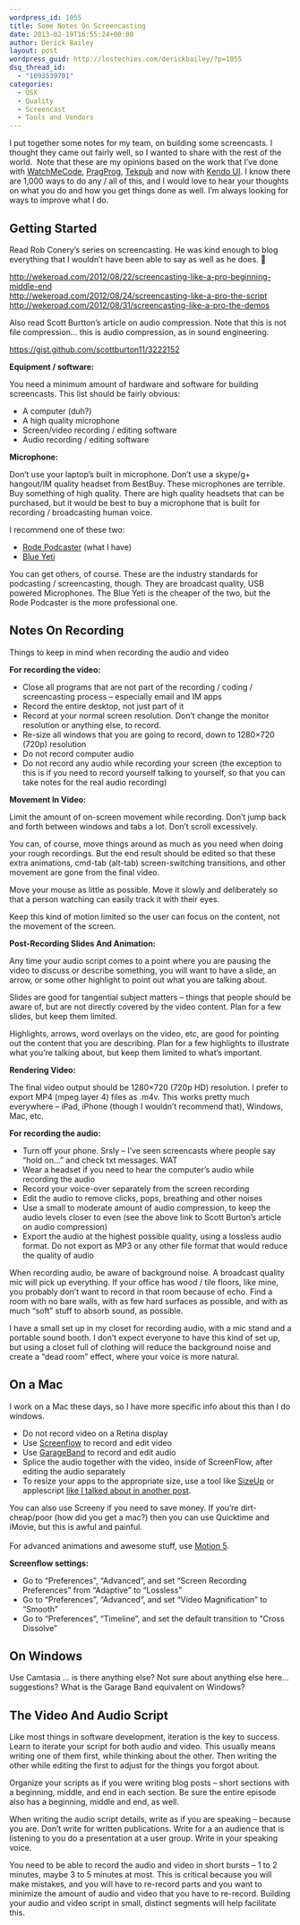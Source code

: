 ```yaml
---
wordpress_id: 1055
title: Some Notes On Screencasting
date: 2013-02-19T16:55:24+00:00
author: Derick Bailey
layout: post
wordpress_guid: http://lostechies.com/derickbailey/?p=1055
dsq_thread_id:
  - "1093539701"
categories:
  - OSX
  - Quality
  - Screencast
  - Tools and Vendors
---
```

I put together some notes for my team, on building some screencasts. I thought they came out fairly well, so I wanted to share with the rest of the world.  Note that these are my opinions based on the work that I&#8217;ve done with [WatchMeCode](http://www.watchmecode.net/), [PragProg](http://pragprog.com/screencasts/v-dback/hands-on-backbone-js), [Tekpub](http://tekpub.com/) and now with [Kendo UI](http://www.kendoui.com/). I know there are 1,000 ways to do any / all of this, and I would love to hear your thoughts on what you do and how you get things done as well. I&#8217;m always looking for ways to improve what I do.

## Getting Started

Read Rob Conery&#8217;s series on screencasting. He was kind enough to blog everything that I wouldn&#8217;t have been able to say as well as he does. 🙂

<http://wekeroad.com/2012/08/22/screencasting-like-a-pro-beginning-middle-end>  
<http://wekeroad.com/2012/08/24/screencasting-like-a-pro-the-script>  
<http://wekeroad.com/2012/08/31/screencasting-like-a-pro-the-demos>

Also read Scott Burtton&#8217;s article on audio compression. Note that this is not file compression… this is audio compression, as in sound engineering.

<https://gist.github.com/scottburton11/3222152>

**Equipment / software:**

You need a minimum amount of hardware and software for building screencasts. This list should be fairly obvious:

  * A computer (duh?)
  * A high quality microphone
  * Screen/video recording / editing software
  * Audio recording / editing software

<div>
  <p>
    <strong>Microphone:</strong>
  </p>
  
  <p>
    Don&#8217;t use your laptop&#8217;s built in microphone. Don&#8217;t use a skype/g+ hangout/IM quality headset from BestBuy. These microphones are terrible. Buy something of high quality. There are high quality headsets that can be purchased, but it would be best to buy a microphone that is built for recording / broadcasting human voice.
  </p>
  
  <p>
    I recommend one of these two:
  </p>
  
  <ul>
    <li>
      <a href="http://www.amazon.com/gp/product/B000JM46FY/ref=as_li_qf_sp_asin_il_tl?ie=UTF8&camp=1789&creative=9325&creativeASIN=B000JM46FY&linkCode=as2&tag=derickbailey-20">Rode Podcaster</a> (what I have)
    </li>
    <li>
      <a href="http://www.amazon.com/gp/product/B002VA464S/ref=as_li_qf_sp_asin_il_tl?ie=UTF8&camp=1789&creative=9325&creativeASIN=B002VA464S&linkCode=as2&tag=derickbailey-20">Blue Yeti</a>
    </li>
  </ul>
  
  <p>
    You can get others, of course. These are the industry standards for podcasting / screencasting, though. They are broadcast quality, USB powered Microphones. The Blue Yeti is the cheaper of the two, but the Rode Podcaster is the more professional one.
  </p>
</div>

## Notes On Recording

Things to keep in mind when recording the audio and video

**For recording the video:**

  * Close all programs that are not part of the recording / coding / screencasting process &#8211; especially email and IM apps
  * Record the entire desktop, not just part of it
  * Record at your normal screen resolution. Don&#8217;t change the monitor resolution or anything else, to record.
  * Re-size all windows that you are going to record, down to 1280&#215;720 (720p) resolution
  * Do not record computer audio
  * Do not record any audio while recording your screen (the exception to this is if you need to record yourself talking to yourself, so that you can take notes for the real audio recording)

<div>
  <p>
    <strong>Movement In Video:</strong>
  </p>
  
  <p>
    Limit the amount of on-screen movement while recording. Don&#8217;t jump back and forth between windows and tabs a lot. Don&#8217;t scroll excessively.
  </p>
  
  <p>
    You can, of course, move things around as much as you need when doing your rough recordings. But the end result should be edited so that these extra animations, cmd-tab (alt-tab) screen-switching transitions, and other movement are gone from the final video.
  </p>
  
  <p>
    Move your mouse as little as possible. Move it slowly and deliberately so that a person watching can easily track it with their eyes.
  </p>
  
  <p>
    Keep this kind of motion limited so the user can focus on the content, not the movement of the screen.
  </p>
  
  <p>
    <strong>Post-Recording Slides And Animation:</strong>
  </p>
  
  <p>
    Any time your audio script comes to a point where you are pausing the video to discuss or describe something, you will want to have a slide, an arrow, or some other highlight to point out what you are talking about.
  </p>
  
  <p>
    Slides are good for tangential subject matters &#8211; things that people should be aware of, but are not directly covered by the video content. Plan for a few slides, but keep them limited.
  </p>
  
  <p>
    Highlights, arrows, word overlays on the video, etc, are good for pointing out the content that you are describing. Plan for a few highlights to illustrate what you&#8217;re talking about, but keep them limited to what&#8217;s important.
  </p>
  
  <p>
    <strong>Rendering Video:</strong>
  </p>
  
  <p>
    The final video output should be 1280&#215;720 (720p HD) resolution. I prefer to export MP4 (mpeg layer 4) files as .m4v. This works pretty much everywhere &#8211; iPad, iPhone (though I wouldn&#8217;t recommend that), Windows, Mac, etc.
  </p>
</div>

**For recording the audio:**

  * Turn off your phone. Srsly &#8211; I&#8217;ve seen screencasts where people say &#8220;hold on…&#8221; and check txt messages. WAT
  * Wear a headset if you need to hear the computer&#8217;s audio while recording the audio
  * Record your voice-over separately from the screen recording
  * Edit the audio to remove clicks, pops, breathing and other noises
  * Use a small to moderate amount of audio compression, to keep the audio levels closer to even (see the above link to Scott Burton&#8217;s article on audio compression)
  * Export the audio at the highest possible quality, using a lossless audio format. Do not export as MP3 or any other file format that would reduce the quality of audio

When recording audio, be aware of background noise. A broadcast quality mic will pick up everything. If your office has wood / tile floors, like mine, you probably don&#8217;t want to record in that room because of echo. Find a room with no bare walls, with as few hard surfaces as possible, and with as much &#8220;soft&#8221; stuff to absorb sound, as possible.

I have a small set up in my closet for recording audio, with a mic stand and a portable sound booth. I don&#8217;t expect everyone to have this kind of set up, but using a closet full of clothing will reduce the background noise and create a &#8220;dead room&#8221; effect, where your voice is more natural.

## On a Mac

I work on a Mac these days, so I have more specific info about this than I do windows.

  * Do not record video on a Retina display
  * Use [Screenflow](http://www.telestream.net/screenflow/overview.htm) to record and edit video
  * Use [GarageBand](http://www.apple.com/ilife/garageband/) to record and edit audio
  * Splice the audio together with the video, inside of ScreenFlow, after editing the audio separately
  * To resize your apps to the appropriate size, use a tool like [SizeUp](http://www.irradiatedsoftware.com/sizeup/) or applescript [like I talked about in another post](http://lostechies.com/derickbailey/2012/09/08/screencasting-tip-resize-your-app-to-720p-1280x720-in-osx/).

<div>
  You can also use Screeny if you need to save money. If you&#8217;re dirt-cheap/poor (how did you get a mac?) then you can use Quicktime and iMovie, but this is awful and painful.
</div>

<div>
   
</div>

<div>
  For advanced animations and awesome stuff, use <a href="http://www.apple.com/finalcutpro/motion/">Motion 5</a>. 
</div>

**Screenflow settings:**

  * Go to &#8220;Preferences&#8221;, &#8220;Advanced&#8221;, and set &#8220;Screen Recording Preferences&#8221; from &#8220;Adaptive&#8221; to &#8220;Lossless&#8221;
  * Go to &#8220;Preferences&#8221;, &#8220;Advanced&#8221;, and set &#8220;Video Magnification&#8221; to &#8220;Smooth&#8221;
  * Go to &#8220;Preferences&#8221;, &#8220;Timeline&#8221;, and set the default transition to &#8220;Cross Dissolve&#8221;

## On Windows

Use Camtasia … is there anything else? Not sure about anything else here&#8230; suggestions? What is the Garage Band equivalent on Windows?

## The Video And Audio Script

Like most things in software development, iteration is the key to success. Learn to iterate your script for both audio and video. This usually means writing one of them first, while thinking about the other. Then writing the other while editing the first to adjust for the things you forgot about.

Organize your scripts as if you were writing blog posts &#8211; short sections with a beginning, middle, and end in each section. Be sure the entire episode also has a beginning, middle and end, as well. 

When writing the audio script details, write as if you are speaking &#8211; because you are. Don&#8217;t write for written publications. Write for a an audience that is listening to you do a presentation at a user group. Write in your speaking voice.

You need to be able to record the audio and video in short bursts &#8211; 1 to 2 minutes, maybe 3 to 5 minutes at most. This is critical because you will make mistakes, and you will have to re-record parts and you want to minimize the amount of audio and video that you have to re-record. Building your audio and video script in small, distinct segments will help facilitate this.